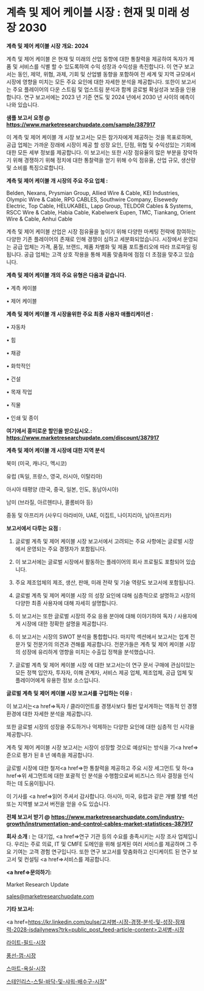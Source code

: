 # 계측 및 제어 케이블 시장 : 현재 및 미래 성장 2030

<strong>계측 및 제어 케이블 시장 개요: 2024</strong>

계측 및 제어 케이블 은 현재 및 미래의 산업 동향에 대한 통찰력을 제공하여 독자가 제품 및 서비스를 식별 할 수 있도록하여 수익 성장과 수익성을 촉진합니다. 이 연구 보고서는 동인, 제약, 위협, 과제, 기회 및 산업별 동향을 포함하여 전 세계 및 지역 규모에서 시장에 영향을 미치는 모든 주요 요인에 대한 자세한 분석을 제공합니다. 또한이 보고서는 주요 플레이어의 다운 스트림 및 업스트림 분석과 함께 글로벌 확실성과 보증을 인용합니다. 연구 보고서에는 2023 년 기준 연도 및 2024 년에서 2030 년 사이의 예측이 나와 있습니다.



<strong>샘플 보고서 요청 @ <a href=https://www.marketresearchupdate.com/sample/387917>https://www.marketresearchupdate.com/sample/387917</a></strong>

이 계측 및 제어 케이블 개 시장 보고서는 모든 참가자에게 제공하는 것을 목표로하며, 공급 업체는 가까운 장래에 시장이 제공 할 성장 요인, 단점, 위협 및 수익성있는 기회에 대한 모든 세부 정보를 제공합니다. 이 보고서는 또한 시장 점유율의 많은 부분을 장악하기 위해 경쟁하기 위해 정치에 대한 통찰력을 얻기 위해 수익 점유율, 산업 규모, 생산량 및 소비를 특징으로합니다.



<strong>계측 및 제어 케이블 개 시장의 주요 주요 업체 :</strong>

Belden, Nexans, Prysmian Group, Allied Wire & Cable, KEI Industries, Olympic Wire & Cable, RPG CABLES, Southwire Company, Elsewedy Electric, Top Cable, HELUKABEL, Lapp Group, TELDOR Cables & Systems, RSCC Wire & Cable, Habia Cable, Kabelwerk Eupen, TMC, Tiankang, Orient Wire & Cable, Anhui Cable

계측 및 제어 케이블 산업은 시장 점유율을 높이기 위해 다양한 마케팅 전략에 참여하는 다양한 기존 플레이어의 존재로 인해 경쟁이 심하고 세분화되었습니다. 시장에서 운영되는 공급 업체는 가격, 품질, 브랜드, 제품 차별화 및 제품 포트폴리오에 따라 프로파일 링됩니다. 공급 업체는 고객 상호 작용을 통해 제품 맞춤화에 점점 더 초점을 맞추고 있습니다.



<strong>계측 및 제어 케이블 개의 주요 유형은 다음과 같습니다.</strong>

• 계측 케이블

• 제어 케이블



<strong>계측 및 제어 케이블 개 시장을위한 주요 최종 사용자 애플리케이션 :</strong>

• 자동차

• 힘

• 채광

• 화학적인

• 건설

• 목재 작업

• 직물

• 인쇄 및 종이



<strong>여기에서 흥미로운 할인을 받으십시오.: <a href=https://www.marketresearchupdate.com/discount/387917>https://www.marketresearchupdate.com/discount/387917</a></strong>



<strong>계측 및 제어 케이블 개 시장에 대한 지역 분석</strong>

북미 (미국, 캐나다, 멕시코)

유럽 (독일, 프랑스, 영국, 러시아, 이탈리아)

아시아 태평양 (한국, 중국, 일본, 인도, 동남아시아)

남미 (브라질, 아르헨티나, 콜롬비아 등)

중동 및 아프리카 (사우디 아라비아, UAE, 이집트, 나이지리아, 남아프리카)



<strong>보고서에서 다루는 요점 :</strong>

1. 글로벌 계측 및 제어 케이블 시장 보고서에서 고려되는 주요 사항에는 글로벌 시장에서 운영되는 주요 경쟁자가 포함됩니다.

2. 이 보고서에는 글로벌 시장에서 활동하는 플레이어의 회사 프로필도 포함되어 있습니다.

3. 주요 제조업체의 제조, 생산, 판매, 미래 전략 및 기술 역량도 보고서에 포함됩니다.

4. 글로벌 계측 및 제어 케이블 시장 의 성장 요인에 대해 심층적으로 설명하고 시장의 다양한 최종 사용자에 대해 자세히 설명합니다.

5. 이 보고서는 또한 글로벌 시장의 주요 응용 분야에 대해 이야기하여 독자 / 사용자에게 시장에 대한 정확한 설명을 제공합니다.

6. 이 보고서는 시장의 SWOT 분석을 통합합니다. 마지막 섹션에서 보고서는 업계 전문가 및 전문가의 의견과 견해를 제공합니다. 전문가들은 계측 및 제어 케이블 시장의 성장에 유리하게 영향을 미치는 수출입 정책을 분석했습니다.

7. 글로벌 계측 및 제어 케이블 시장 에 대한 보고서는이 연구 문서 구매에 관심이있는 모든 정책 입안자, 투자자, 이해 관계자, 서비스 제공 업체, 제조업체, 공급 업체 및 플레이어에게 유용한 정보 소스입니다.



<strong>글로벌 계측 및 제어 케이블 시장 보고서를 구입하는 이유 :</strong>

이 보고서는<a href=>독자 / 클</a>라이언트를 경쟁사보다 훨씬 앞서게하는 역동적 인 경쟁 환경에 대한 자세한 분석을 제공합니다.

또한 글로벌 시장의 성장을 주도하거나 억제하는 다양한 요인에 대한 심층적 인 시각을 제공합니다.

계측 및 제어 케이블 시장 보고서는 시장이 성장할 것으로 예상되는 방식을 기<a href=>준으로</a> 평가 된 8 년 예측을 제공합니다.

글로벌 시장에 대한 철저<a href=>한 통찰력</a>을 제공하고 주요 시장 세그먼트 및 하<a href=>위 세그</a>먼트에 대한 포괄적 인 분석을 수행함으로써 비즈니스 의사 결정을 인식하는 데 도움이됩니다.

이 기사를 <a href=>읽어 주</a>셔서 감사합니다. 아시아, 미국, 유럽과 같은 개별 장별 섹션 또는 지역별 보고서 버전을 얻을 수도 있습니다.



<strong>전체 보고서 받기 @ <a href=https://www.marketresearchupdate.com/industry-growth/instrumentation-and-control-cables-market-statistices-387917>https://www.marketresearchupdate.com/industry-growth/instrumentation-and-control-cables-market-statistices-387917</a></strong>



<strong>회사 소개 :</strong>
는 대기업, <a href=>연구 기</a>관 등의 수요를 충족시키는 시장 조사 업체입니다. 우리는 주로 의료, IT 및 CMFE 도메인을 위해 설계된 여러 서비스를 제공하며 그 주요 기여는 고객 경험 연구입니다. 또한 연구 보고서를 맞춤화하고 신디케이트 된 연구 보고서 및 컨설팅 <a href=>서비</a>스를 제공합니다.



<strong><a href=>문의하기:</a></strong>

Market Research Update

sales@marketresearchupdate.com



<strong>기타 보고서:</strong>

<a href=https://kr.linkedin.com/pulse/고셔병-시장-경쟁-분석-및-성장-잠재력-2028-isdailynews?trk=public_post_feed-article-content>고셔병-시장</a>

<a href=https://www.linkedin.com/pulse/라이트-필드-시장-현재-및-미래-성장-2029-analytics-alchemy-360-analysis/>라이트-필드-시장</a>

<a href=https://www.linkedin.com/pulse/풍선-껌-시장-동향-및-성장-전망-data-dive-diaries-24-analysis-cm6vf/>풍선-껌-시장</a>

<a href=https://www.linkedin.com/pulse/스마트-욕실-시장-세분화-연구-및-목표-고객2029년-survey-spotlight-pro-24-analysis-redpf/>스마트-욕실-시장</a>

<a href=https://www.linkedin.com/pulse/스테인리스-스틸-바닥-및-샤워-배수구-시장-동향-성장-전망-survey-spotlight-pro-24-analysis-h2btf/>스테인리스-스틸-바닥-및-샤워-배수구-시장</a>"

